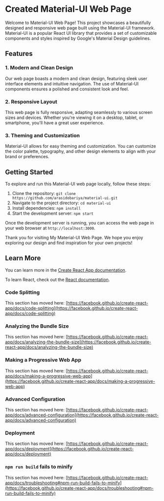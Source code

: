 # Created Material-UI Web Page

Welcome to Material-UI Web Page! This project showcases a beautifully designed and responsive web page built using the Material-UI framework. Material-UI is a popular React UI library that provides a set of customizable components and styles inspired by Google's Material Design guidelines.

## Features

### 1. Modern and Clean Design

Our web page boasts a modern and clean design, featuring sleek user interface elements and intuitive navigation. The use of Material-UI components ensures a polished and consistent look and feel.

### 2. Responsive Layout

This web page is fully responsive, adapting seamlessly to various screen sizes and devices. Whether you're viewing it on a desktop, tablet, or smartphone, you'll have a great user experience.

### 3. Theming and Customization

Material-UI allows for easy theming and customization. You can customize the color palette, typography, and other design elements to align with your brand or preferences.


## Getting Started

To explore and run this Material-UI web page locally, follow these steps:

1. Clone the repository: `git clone https://github.com/arasidobariya/material-ui.git`
2. Navigate to the project directory: `cd material-ui`
3. Install dependencies: `npm install`
4. Start the development server: `npm start`

Once the development server is running, you can access the web page in your web browser at `http://localhost:3000`.

Thank you for visiting My Material-UI Web Page. We hope you enjoy exploring our design and find inspiration for your own projects!

## Learn More

You can learn more in the [Create React App documentation](https://facebook.github.io/create-react-app/docs/getting-started).

To learn React, check out the [React documentation](https://reactjs.org/).

### Code Splitting

This section has moved here: [https://facebook.github.io/create-react-app/docs/code-splitting](https://facebook.github.io/create-react-app/docs/code-splitting)

### Analyzing the Bundle Size

This section has moved here: [https://facebook.github.io/create-react-app/docs/analyzing-the-bundle-size](https://facebook.github.io/create-react-app/docs/analyzing-the-bundle-size)

### Making a Progressive Web App

This section has moved here: [https://facebook.github.io/create-react-app/docs/making-a-progressive-web-app](https://facebook.github.io/create-react-app/docs/making-a-progressive-web-app)

### Advanced Configuration

This section has moved here: [https://facebook.github.io/create-react-app/docs/advanced-configuration](https://facebook.github.io/create-react-app/docs/advanced-configuration)

### Deployment

This section has moved here: [https://facebook.github.io/create-react-app/docs/deployment](https://facebook.github.io/create-react-app/docs/deployment)

### `npm run build` fails to minify

This section has moved here: [https://facebook.github.io/create-react-app/docs/troubleshooting#npm-run-build-fails-to-minify](https://facebook.github.io/create-react-app/docs/troubleshooting#npm-run-build-fails-to-minify)
